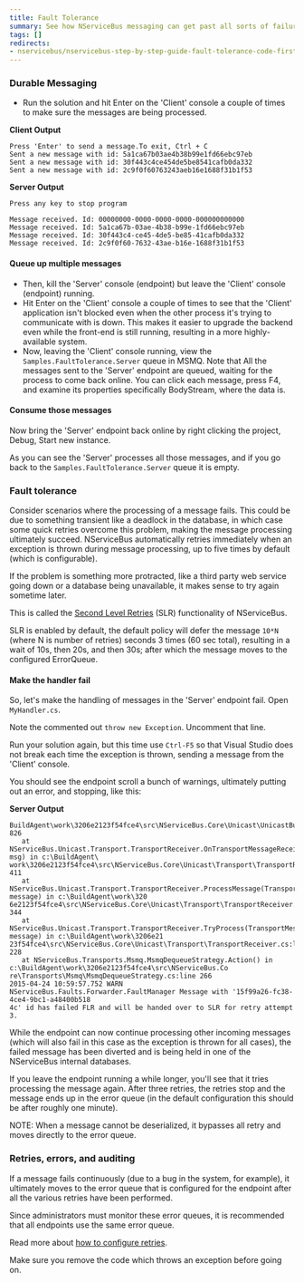 ```yaml
---
title: Fault Tolerance
summary: See how NServiceBus messaging can get past all sorts of failure scenarios.
tags: []
redirects:
- nservicebus/nservicebus-step-by-step-guide-fault-tolerance-code-first
---
```


### Durable Messaging

*  Run the solution and hit Enter on the 'Client' console a couple of times to make sure the messages are being processed. 
   

**Client Output**

```
Press 'Enter' to send a message.To exit, Ctrl + C
Sent a new message with id: 5a1ca67b03ae4b38b99e1fd66ebc97eb
Sent a new message with id: 30f443c4ce454de5be8541cafb0da332
Sent a new message with id: 2c9f0f60763243aeb16e1688f31b1f53
```

**Server Output**

```
Press any key to stop program

Message received. Id: 00000000-0000-0000-0000-000000000000
Message received. Id: 5a1ca67b-03ae-4b38-b99e-1fd66ebc97eb
Message received. Id: 30f443c4-ce45-4de5-be85-41cafb0da332
Message received. Id: 2c9f0f60-7632-43ae-b16e-1688f31b1f53
```

#### Queue up multiple messages

* Then, kill the 'Server' console (endpoint) but leave the 'Client' console (endpoint) running.
* Hit Enter on the 'Client' console a couple of times to see that the 'Client' application isn't blocked even when the other process it's trying to communicate with is down. This makes it easier to upgrade the backend even while the front-end is still running, resulting in a more highly-available system.
*  Now, leaving the 'Client' console running, view the `Samples.FaultTolerance.Server` queue in MSMQ.  Note that All the messages sent to the 'Server' endpoint are queued, waiting for the process to come back online. You can click each message, press F4, and examine its properties specifically BodyStream, where the data is.

#### Consume those messages

Now bring the 'Server' endpoint back online by right clicking the project, Debug, Start new instance.

As you can see the 'Server' processes all those messages, and if you go back to the `Samples.FaultTolerance.Server` queue it is empty.

### Fault tolerance

Consider scenarios where the processing of a message fails. This could be due to something transient like a deadlock in the database, in which case some quick retries overcome this problem, making the message processing ultimately succeed. NServiceBus automatically retries immediately when an exception is thrown during message processing, up to five times by default (which is configurable).

If the problem is something more protracted, like a third party web service going down or a database being unavailable, it makes sense to try again sometime later.

This is called the [Second Level Retries](/nservicebus/errors/second-level-retries.md) (SLR) functionality of NServiceBus.

SLR is enabled by default, the default policy will defer the message `10*N` (where N is number of retries) seconds 3 times (60 sec total), resulting in a wait of 10s, then 20s, and then 30s; after which the message moves to the configured ErrorQueue.

#### Make the handler fail 

So, let's make the handling of messages in the 'Server' endpoint fail. Open `MyHandler.cs`.

<!-- import MyHandler -->

Note the commented out `throw new Exception`. Uncomment that line.

Run your solution again, but this time use `Ctrl-F5` so that Visual Studio does not break each time the exception is thrown, sending a message from the 'Client' console.

You should see the endpoint scroll a bunch of warnings, ultimately putting out an error, and stopping, like this:

**Server Output**

```
BuildAgent\work\3206e2123f54fce4\src\NServiceBus.Core\Unicast\UnicastBus.cs:line 826
   at NServiceBus.Unicast.Transport.TransportReceiver.OnTransportMessageReceived(TransportMessage msg) in c:\BuildAgent\
work\3206e2123f54fce4\src\NServiceBus.Core\Unicast\Transport\TransportReceiver.cs:line 411
   at NServiceBus.Unicast.Transport.TransportReceiver.ProcessMessage(TransportMessage message) in c:\BuildAgent\work\320
6e2123f54fce4\src\NServiceBus.Core\Unicast\Transport\TransportReceiver.cs:line 344
   at NServiceBus.Unicast.Transport.TransportReceiver.TryProcess(TransportMessage message) in c:\BuildAgent\work\3206e21
23f54fce4\src\NServiceBus.Core\Unicast\Transport\TransportReceiver.cs:line 228
   at NServiceBus.Transports.Msmq.MsmqDequeueStrategy.Action() in c:\BuildAgent\work\3206e2123f54fce4\src\NServiceBus.Co
re\Transports\Msmq\MsmqDequeueStrategy.cs:line 266
2015-04-24 10:59:57.752 WARN  NServiceBus.Faults.Forwarder.FaultManager Message with '15f99a26-fc38-4ce4-9bc1-a48400b518
4c' id has failed FLR and will be handed over to SLR for retry attempt 3.
```

While the endpoint can now continue processing other incoming messages (which will also fail in this case as the exception is thrown for all cases), the failed message has been diverted and is being held in one of the NServiceBus internal databases.

If you leave the endpoint running a while longer, you'll see that it tries processing the message again. After three retries, the retries stop and the message ends up in the error queue (in the default configuration this should be after roughly one minute).

NOTE: When a message cannot be deserialized, it bypasses all retry and moves directly to the error queue.

### Retries, errors, and auditing

If a message fails continuously (due to a bug in the system, for example), it ultimately moves to the error queue that is configured for the endpoint after all the various retries have been performed.

Since administrators must monitor these error queues, it is recommended that all endpoints use the same error queue.

Read more about [how to configure retries](/nservicebus/errors/second-level-retries.md).

Make sure you remove the code which throws an exception before going on.